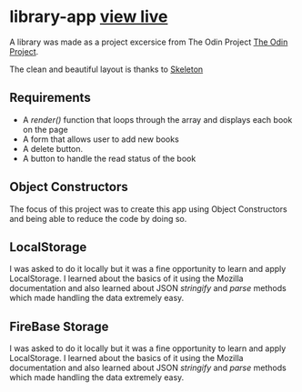 # library-app [view live](https://ginnerzapata.github.io/library-app/)

A library was made as a project excersice from The Odin Project [The Odin Project](https://www.theodinproject.com/).

The clean and beautiful layout is thanks to [Skeleton](http://getskeleton.com/)

## Requirements

- A _render()_ function that loops through the array and displays each book on the page
- A form that allows user to add new books
- A delete button.
- A button to handle the read status of the book

## Object Constructors

The focus of this project was to create this app using Object Constructors and
being able to reduce the code by doing so.

## LocalStorage

I was asked to do it locally but it was a fine opportunity to learn and apply
LocalStorage. I learned about the basics of it using the Mozilla documentation
and also learned about JSON _stringify_ and _parse_ methods which made handling the
data extremely easy.

## FireBase Storage

I was asked to do it locally but it was a fine opportunity to learn and apply
LocalStorage. I learned about the basics of it using the Mozilla documentation
and also learned about JSON _stringify_ and _parse_ methods which made handling the
data extremely easy.
